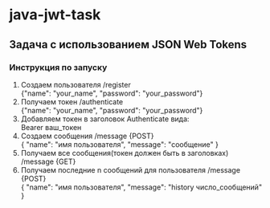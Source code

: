 # java-jwt-task
## Задача с использованием JSON Web Tokens
### Инструкция по запуску

1. Создаем пользователя /register  
   {"name": "your_name", "password": "your_password"}
2. Получаем токен /authenticate  
   {"name": "your_name", "password": "your_password"}
3. Добавляем токен в заголовок Authenticate вида:  
   Bearer ваш_токен
4. Создаем сообщения /message {POST}  
   {
   "name": "имя пользователя",
   "message": "сообщение"
   }  
5. Получаем все сообщения(токен должен быть в заголовках) /message {GET}
6. Получаем последние n сообщений для пользователя /message {POST}  
   {
   "name": "имя пользователя",
   "message": "history число_сообщений"
   } 
   